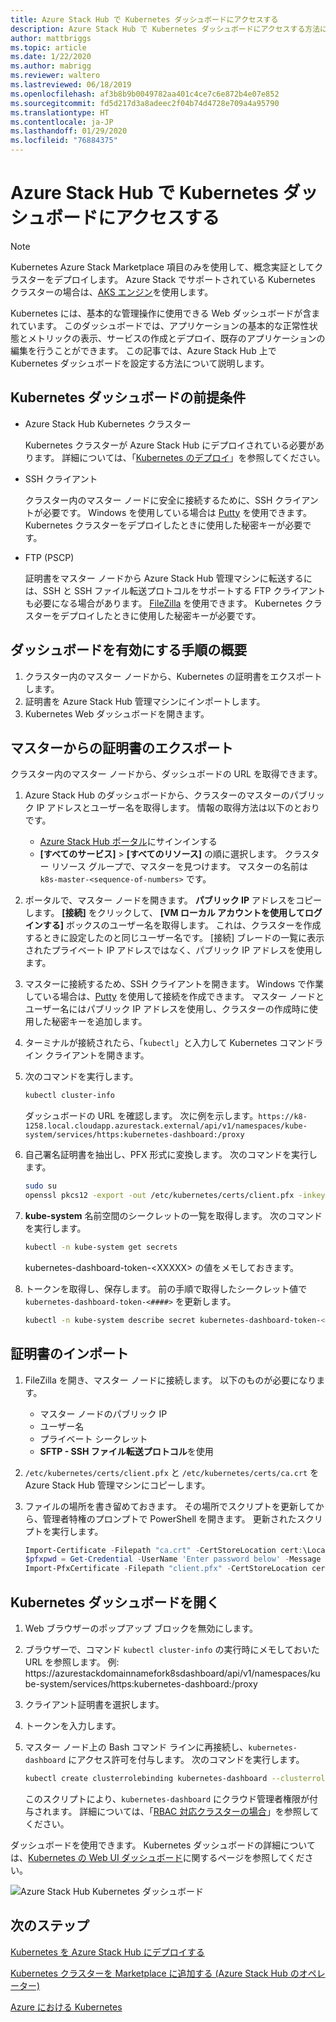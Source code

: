```yaml
---
title: Azure Stack Hub で Kubernetes ダッシュボードにアクセスする
description: Azure Stack Hub で Kubernetes ダッシュボードにアクセスする方法について説明します
author: mattbriggs
ms.topic: article
ms.date: 1/22/2020
ms.author: mabrigg
ms.reviewer: waltero
ms.lastreviewed: 06/18/2019
ms.openlocfilehash: af3b8b9b0049782aa401c4ce7c6e872b4e07e852
ms.sourcegitcommit: fd5d217d3a8adeec2f04b74d4728e709a4a95790
ms.translationtype: HT
ms.contentlocale: ja-JP
ms.lasthandoff: 01/29/2020
ms.locfileid: "76884375"
---
```

# <a name="access-the-kubernetes-dashboard-in-azure-stack-hub"></a>Azure Stack Hub で Kubernetes ダッシュボードにアクセスする 

> [!Note]   
> Kubernetes Azure Stack Marketplace 項目のみを使用して、概念実証としてクラスターをデプロイします。 Azure Stack でサポートされている Kubernetes クラスターの場合は、[AKS エンジン](azure-stack-kubernetes-aks-engine-overview.md)を使用します。

Kubernetes には、基本的な管理操作に使用できる Web ダッシュボードが含まれています。 このダッシュボードでは、アプリケーションの基本的な正常性状態とメトリックの表示、サービスの作成とデプロイ、既存のアプリケーションの編集を行うことができます。 この記事では、Azure Stack Hub 上で Kubernetes ダッシュボードを設定する方法について説明します。

## <a name="prerequisites-for-kubernetes-dashboard"></a>Kubernetes ダッシュボードの前提条件

* Azure Stack Hub Kubernetes クラスター

    Kubernetes クラスターが Azure Stack Hub にデプロイされている必要があります。 詳細については、「[Kubernetes のデプロイ](azure-stack-solution-template-kubernetes-deploy.md)」を参照してください。

* SSH クライアント

    クラスター内のマスター ノードに安全に接続するために、SSH クライアントが必要です。 Windows を使用している場合は [Putty](https://docs.microsoft.com/azure/marketplace/cloud-partner-portal/virtual-machine/cpp-connect-vm) を使用できます。 Kubernetes クラスターをデプロイしたときに使用した秘密キーが必要です。

* FTP (PSCP)

    証明書をマスター ノードから Azure Stack Hub 管理マシンに転送するには、SSH と SSH ファイル転送プロトコルをサポートする FTP クライアントも必要になる場合があります。 [FileZilla](https://filezilla-project.org/download.php?type=client) を使用できます。 Kubernetes クラスターをデプロイしたときに使用した秘密キーが必要です。

## <a name="overview-of-steps-to-enable-dashboard"></a>ダッシュボードを有効にする手順の概要

1.  クラスター内のマスター ノードから、Kubernetes の証明書をエクスポートします。 
2.  証明書を Azure Stack Hub 管理マシンにインポートします。
2.  Kubernetes Web ダッシュボードを開きます。 

## <a name="export-certificate-from-the-master"></a>マスターからの証明書のエクスポート 

クラスター内のマスター ノードから、ダッシュボードの URL を取得できます。

1. Azure Stack Hub のダッシュボードから、クラスターのマスターのパブリック IP アドレスとユーザー名を取得します。 情報の取得方法は以下のとおりです。

    - [Azure Stack Hub ポータル](https://portal.local.azurestack.external/)にサインインする
    - **[すべてのサービス]**  >  **[すべてのリソース]** の順に選択します。 クラスター リソース グループで、マスターを見つけます。 マスターの名前は `k8s-master-<sequence-of-numbers>` です。 

2. ポータルで、マスター ノードを開きます。 **パブリック IP** アドレスをコピーします。 **[接続]** をクリックして、 **[VM ローカル アカウントを使用してログインする]** ボックスのユーザー名を取得します。 これは、クラスターを作成するときに設定したのと同じユーザー名です。 [接続] ブレードの一覧に表示されたプライベート IP アドレスではなく、パブリック IP アドレスを使用します。

3.  マスターに接続するため、SSH クライアントを開きます。 Windows で作業している場合は、[Putty](https://docs.microsoft.com/azure/marketplace/cloud-partner-portal/virtual-machine/cpp-connect-vm) を使用して接続を作成できます。 マスター ノードとユーザー名にはパブリック IP アドレスを使用し、クラスターの作成時に使用した秘密キーを追加します。

4.  ターミナルが接続されたら、「`kubectl`」と入力して Kubernetes コマンドライン クライアントを開きます。

5. 次のコマンドを実行します。

    ```Bash   
    kubectl cluster-info 
    ``` 
    ダッシュボードの URL を確認します。 次に例を示します。`https://k8-1258.local.cloudapp.azurestack.external/api/v1/namespaces/kube-system/services/https:kubernetes-dashboard:/proxy`

6.  自己署名証明書を抽出し、PFX 形式に変換します。 次のコマンドを実行します。

    ```Bash  
    sudo su 
    openssl pkcs12 -export -out /etc/kubernetes/certs/client.pfx -inkey /etc/kubernetes/certs/client.key  -in /etc/kubernetes/certs/client.crt -certfile /etc/kubernetes/certs/ca.crt 
    ```

7.  **kube-system** 名前空間のシークレットの一覧を取得します。 次のコマンドを実行します。

    ```Bash  
    kubectl -n kube-system get secrets
    ```

    kubernetes-dashboard-token-\<XXXXX> の値をメモしておきます。 

8.  トークンを取得し、保存します。 前の手順で取得したシークレット値で `kubernetes-dashboard-token-<####>` を更新します。

    ```Bash  
    kubectl -n kube-system describe secret kubernetes-dashboard-token-<####>| awk '$1=="token:"{print $2}' 
    ```

## <a name="import-the-certificate"></a>証明書のインポート

1. FileZilla を開き、マスター ノードに接続します。 以下のものが必要になります。

    - マスター ノードのパブリック IP
    - ユーザー名
    - プライベート シークレット
    - **SFTP - SSH ファイル転送プロトコル**を使用

2. `/etc/kubernetes/certs/client.pfx` と `/etc/kubernetes/certs/ca.crt` を Azure Stack Hub 管理マシンにコピーします。

3. ファイルの場所を書き留めておきます。 その場所でスクリプトを更新してから、管理者特権のプロンプトで PowerShell を開きます。 更新されたスクリプトを実行します。  

    ```powershell   
    Import-Certificate -Filepath "ca.crt" -CertStoreLocation cert:\LocalMachine\Root 
    $pfxpwd = Get-Credential -UserName 'Enter password below' -Message 'Enter password below' 
    Import-PfxCertificate -Filepath "client.pfx" -CertStoreLocation cert:\CurrentUser\My -Password $pfxpwd.Password 
    ``` 

## <a name="open-the-kubernetes-dashboard"></a>Kubernetes ダッシュボードを開く 

1. Web ブラウザーのポップアップ ブロックを無効にします。

2. ブラウザーで、コマンド `kubectl cluster-info` の実行時にメモしておいた URL を参照します。 例: https:\//azurestackdomainnamefork8sdashboard/api/v1/namespaces/kube-system/services/https:kubernetes-dashboard:/proxy 
3. クライアント証明書を選択します。
4. トークンを入力します。 
5. マスター ノード上の Bash コマンド ラインに再接続し、`kubernetes-dashboard` にアクセス許可を付与します。 次のコマンドを実行します。

    ```Bash  
    kubectl create clusterrolebinding kubernetes-dashboard --clusterrole=cluster-admin --serviceaccount=kube-system:kubernetes-dashboard 
    ``` 

    このスクリプトにより、`kubernetes-dashboard` にクラウド管理者権限が付与されます。 詳細については、「[RBAC 対応クラスターの場合](https://docs.microsoft.com/azure/aks/kubernetes-dashboard)」を参照してください。

ダッシュボードを使用できます。 Kubernetes ダッシュボードの詳細については、[Kubernetes の Web UI ダッシュボード](https://kubernetes.io/docs/tasks/access-application-cluster/web-ui-dashboard/)に関するページを参照してください。 

![Azure Stack Hub Kubernetes ダッシュボード](media/azure-stack-solution-template-kubernetes-dashboard/azure-stack-kub-dashboard.png)

## <a name="next-steps"></a>次のステップ 

[Kubernetes を Azure Stack Hub にデプロイする](azure-stack-solution-template-kubernetes-deploy.md)  

[Kubernetes クラスターを Marketplace に追加する (Azure Stack Hub のオペレーター)](../operator/azure-stack-solution-template-kubernetes-cluster-add.md)  

[Azure における Kubernetes](https://docs.microsoft.com/azure/container-service/kubernetes/container-service-kubernetes-walkthrough)  
